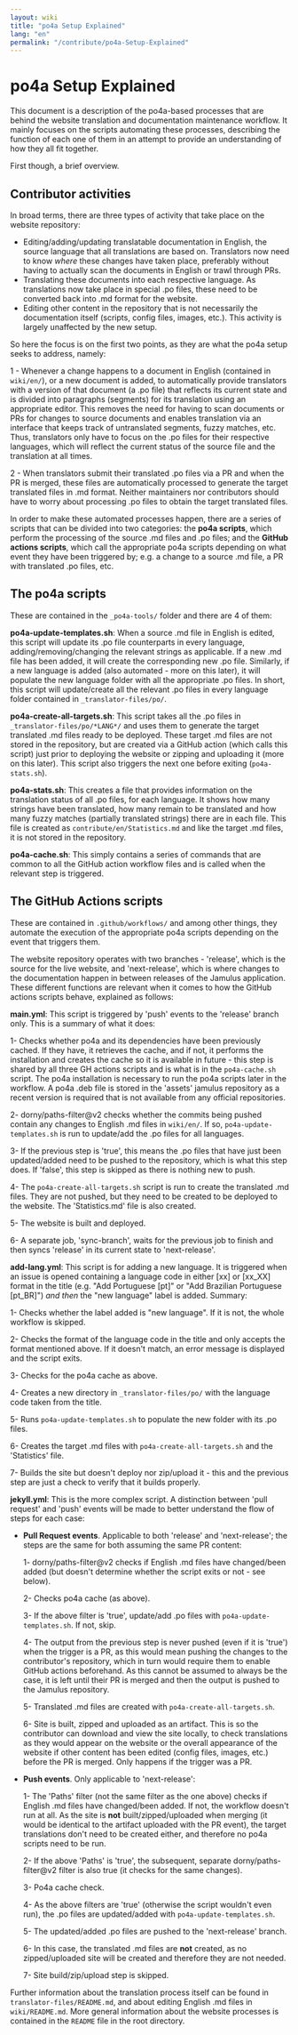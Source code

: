```yaml
---
layout: wiki
title: "po4a Setup Explained"
lang: "en"
permalink: "/contribute/po4a-Setup-Explained"
---
```


# po4a Setup Explained

This document is a description of the po4a-based processes that are behind the website translation and documentation maintenance workflow. It mainly focuses on the scripts automating these processes, describing the function of each one of them in an attempt to provide an understanding of how they all fit together.

First though, a brief overview.

## Contributor activities

In broad terms, there are three types of activity that take place on the website repository:

- Editing/adding/updating translatable documentation in English, the source language that all translations are based on. Translators now need to know _where_ these changes have taken place, preferably without having to actually scan the documents in English or trawl through PRs.
- Translating these documents into each respective language. As translations now take place in special .po files, these need to be converted back into .md format for the website.
- Editing other content in the repository that is not necessarily the documentation itself (scripts, config files, images, etc.). This activity is largely unaffected by the new setup.

So here the focus is on the first two points, as they are what the po4a setup seeks to address, namely:

1 - Whenever a change happens to a document in English (contained in `wiki/en/`), or a new document is added, to automatically provide translators with a version of that document (a .po file) that reflects its current state and is divided into paragraphs (segments) for its translation using an appropriate editor. This removes the need for having to scan documents or PRs for changes to source documents and enables translation via an interface that keeps track of untranslated segments, fuzzy matches, etc. Thus, translators only have to focus on the .po files for their respective languages, which will reflect the current status of the source file and the translation at all times.

2 - When translators submit their translated .po files via a PR and when the PR is merged, these files are automatically processed to generate the target translated files in .md format. Neither maintainers nor contributors should have to worry about processing .po files to obtain the target translated files.

In order to make these automated processes happen, there are a series of scripts that can be divided into two categories: the **po4a scripts**, which perform the processing of the source .md files and .po files; and the **GitHub actions scripts**, which call the appropriate po4a scripts depending on what event they have been triggered by; e.g. a change to a source .md file, a PR with translated .po files, etc.

## The po4a scripts

These are contained in the `_po4a-tools/` folder and there are 4 of them:

**po4a-update-templates.sh**:
When a source .md file in English is edited, this script will update its .po file counterparts in every language, adding/removing/changing the relevant strings as applicable. If a new .md file has been added, it will create the corresponding new .po file. Similarly, if a new language is added (also automated - more on this later), it will populate the new language folder with all the appropriate .po files. In short, this script will update/create all the relevant .po files in every language folder contained in `_translator-files/po/`.

**po4a-create-all-targets.sh**:
This script takes all the .po files in `_translator-files/po/*LANG*/` and uses them to generate the target translated .md files ready to be deployed. These target .md files are not stored in the repository, but are created via a GitHub action (which calls this script) just prior to deploying the website or zipping and uploading it (more on this later). This script also triggers the next one before exiting (`po4a-stats.sh`).

**po4a-stats.sh**:
This creates a file that provides information on the translation status of all .po files, for each language. It shows how many strings have been translated, how many remain to be translated and how many fuzzy matches (partially translated strings) there are in each file. This file is created as `contribute/en/Statistics.md` and like the target .md files, it is not stored in the repository.

**po4a-cache.sh**:
This simply contains a series of commands that are common to all the GitHub action workflow files and is called when the relevant step is triggered.

## The GitHub Actions scripts

These are contained in `.github/workflows/` and among other things, they automate the execution of the appropriate po4a scripts depending on the event that triggers them.

The website repository operates with two branches - 'release', which is the source for the live website, and 'next-release', which is where changes to the documentation happen in between releases of the Jamulus application. These different functions are relevant when it comes to how the GitHub actions scripts behave, explained as follows:

**main.yml**:
This script is triggered by 'push' events to the 'release' branch only. This is a summary of what it does:

1- Checks whether po4a and its dependencies have been previously cached. If they have, it retrieves the cache, and if not, it performs the installation and creates the cache so it is available in future - this step is shared by all three GH actions scripts and is what is in the `po4a-cache.sh` script. The po4a installation is necessary to run the po4a scripts later in the workflow. A po4a .deb file is stored in the 'assets' jamulus repository as a recent version is required that is not available from any official repositories.

2- dorny/paths-filter@v2 checks whether the commits being pushed contain any changes to English .md files in `wiki/en/`. If so, `po4a-update-templates.sh` is run to update/add the .po files for all languages.

3- If the previous step is 'true', this means the .po files that have just been updated/added need to be pushed to the repository, which is what this step does. If 'false', this step is skipped as there is nothing new to push.

4- The `po4a-create-all-targets.sh` script is run to create the translated .md files. They are not pushed, but they need to be created to be deployed to the website. The 'Statistics.md' file is also created.

5- The website is built and deployed.

6- A separate job, 'sync-branch', waits for the previous job to finish and then syncs 'release' in its current state to 'next-release'.

**add-lang.yml**:
This script is for adding a new language. It is triggered when an issue is opened containing a language code in either [xx] or [xx_XX] format in the title (e.g. "Add Portuguese [pt]" or "Add Brazilian Portuguese [pt_BR]") _and then_ the "new language" label is added. Summary:

1- Checks whether the label added is "new language". If it is not, the whole workflow is skipped.

2- Checks the format of the language code in the title and only accepts the format mentioned above. If it doesn't match, an error message is displayed and the script exits.

3- Checks for the po4a cache as above.

4- Creates a new directory in `_translator-files/po/` with the language code taken from the title.

5- Runs `po4a-update-templates.sh` to populate the new folder with its .po files.

6- Creates the target .md files with `po4a-create-all-targets.sh` and the 'Statistics' file.

7- Builds the site but doesn't deploy nor zip/upload it - this and the previous step are just a check to verify that it builds properly.

**jekyll.yml**:
This is the more complex script. A distinction between 'pull request' and 'push' events will be made to better understand the flow of steps for each case:

- **Pull Request events**. Applicable to both 'release' and 'next-release'; the steps are the same for both assuming the same PR content:

    1- dorny/paths-filter@v2 checks if English .md files have changed/been added (but doesn't determine whether the script exits or not - see below).

    2- Checks po4a cache (as above).

    3- If the above filter is 'true', update/add .po files with `po4a-update-templates.sh`. If not, skip.

    4- The output from the previous step is never pushed (even if it is 'true') when the trigger is a PR, as this would mean pushing the changes to the contributor's repository, which in turn would require them to enable GitHub actions beforehand. As this cannot be assumed to always be the case, it is left until their PR is merged and then the output is pushed to the Jamulus repository.

    5- Translated .md files are created with `po4a-create-all-targets.sh`.

    6- Site is built, zipped and uploaded as an artifact. This is so the contributor can download and view the site locally, to check translations as they would appear on the website or the overall appearance of the website if other content has been edited (config files, images, etc.) before the PR is merged. Only happens if the trigger was a PR.

- **Push events**. Only applicable to 'next-release':

    1- The 'Paths' filter (not the same filter as the one above) checks if English .md files have changed/been added. If not, the workflow doesn't run at all. As the site is **not** built/zipped/uploaded when merging (it would be identical to the artifact uploaded with the PR event), the target translations don't need to be created either, and therefore no po4a scripts need to be run.

    2- If the above 'Paths' is 'true', the subsequent, separate dorny/paths-filter@v2 filter is also true (it checks for the same changes).

    3- Po4a cache check.

    4- As the above filters are 'true' (otherwise the script wouldn't even run), the .po files are updated/added with `po4a-update-templates.sh`.

    5- The updated/added .po files are pushed to the 'next-release' branch.

    6- In this case, the translated .md files are **not** created, as no zipped/uploaded site will be created and therefore they are not needed.

    7- Site build/zip/upload step is skipped.
    
Further information about the translation process itself can be found in `translator-files/README.md`, and about editing English .md files in `wiki/README.md`. More general information about the website processes is contained in the `README` file in the root directory.
